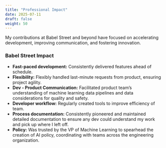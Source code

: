 ```yaml
---
title: "Professional Impact"
date: 2025-07-11
draft: false
weight: 50
---
```

My contributions at Babel Street and beyond have focused on accelerating development, improving communication, and fostering innovation.

### Babel Street Impact
* **Fast-paced development:** Consistently delivered features ahead of schedule.
* **Flexibility:** Flexibly handled last-minute requests from product, ensuring project agility.
* **Dev - Product Communication:** Facilitated product team’s understanding of machine learning data pipelines and data considerations for quality and safety.
* **Developer workflow:** Regularly created tools to improve efficiency of team.
* **Process documentation:** Consistently pioneered and maintained detailed documentation to ensure any dev could understand my work and pick up where I left off.
* **Policy:** Was trusted by the VP of Machine Learning to spearhead the creation of AI policy, coordinating with teams across the engineering organization.
